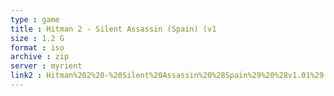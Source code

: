 ```yaml
---
type : game
title : Hitman 2 - Silent Assassin (Spain) (v1
size : 1.2 G
format : iso
archive : zip
server : myrient
link2 : Hitman%202%20-%20Silent%20Assassin%20%28Spain%29%20%28v1.01%29
---
```


